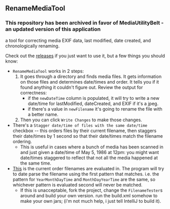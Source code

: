 ## RenameMediaTool
### This repository has been archived in favor of MediaUtilityBelt - an updated version of this application
a tool for correcting media EXIF data, last modified, date created, and chronologically renaming.

Check out the [releases](https://github.com/31TenSoftware/RenameMediaTool/releases) if you just want to use it, but a few things you should know:

- `RenameMediaTool` works in 2 steps: 
  1. It goes through a directory and finds media files. It gets information on those files and determines date/times and order. It tells you if it found anything it couldn't figure out. Review the output for correctness:
      - if the `newDateTime` column is populated, it will try to write a new date/time for lastModified, dateCreated, and EXIF if it's a jpeg.
      - if there's a value in `newFilename` it's going to rename the file with a better name.
  2. Then you can click `Write Changes` to make those changes.
- There's a `Stagger date/time of files with the same date/time` checkbox -- this orders files by their current filename, then staggers their date/times by 1 second so that their date/times match the filename ordering.
  - This is useful in cases where a bunch of media has been scanned in and just given a date/time of May 5, 1986 at 12pm: you might want date/times staggered to reflect that not all the media happened at the same time.
- [This](https://github.com/31TenSoftware/RenameMediaTool/blob/master/src/com/thirtyonetensoftware/renamemediatool/ProcessWorker.java#L84-L89) is the current order filenames are evaluated in. The program will try to date parse the filename using the first pattern that matches. i.e. the pattern for `YearMonthDayTime` and `MonthDayYearTime` are the same, so whichever pattern is evaluated second will never be matched.
    - If this is unacceptable, fork the project, change the `FilenameTester`s around and build your own version. run the build.xml somehow to make your own jars; (i'm not much help, i just tell IntelliJ to build it).
